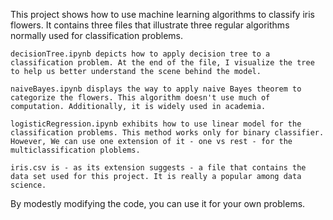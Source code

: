 This project shows how to use machine learning algorithms to classify iris flowers. It contains three files that illustrate three regular algorithms normally used for classification problems.

    decisionTree.ipynb depicts how to apply decision tree to a classification problem. At the end of the file, I visualize the tree to help us better understand the scene behind the model.
    
    naiveBayes.ipynb displays the way to apply naive Bayes theorem to categorize the flowers. This algorithm doesn't use much of computation. Additionally, it is widely used in academia.
    
    logisticRegression.ipynb exhibits how to use linear model for the classification problems. This method works only for binary classifier. However, We can use one extension of it - one vs rest - for the multiclassification ploblems.
    
    iris.csv is - as its extension suggests - a file that contains the data set used for this project. It is really a popular among data science.
    
By modestly modifying the code, you can use it for your own problems.